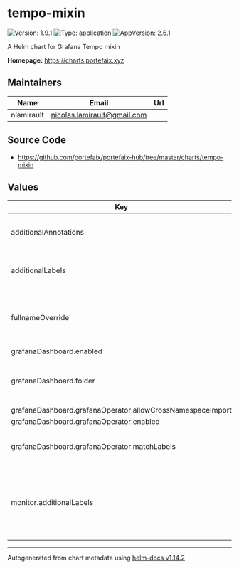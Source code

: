 # tempo-mixin

![Version: 1.9.1](https://img.shields.io/badge/Version-1.9.1-informational?style=flat-square) ![Type: application](https://img.shields.io/badge/Type-application-informational?style=flat-square) ![AppVersion: 2.6.1](https://img.shields.io/badge/AppVersion-2.6.1-informational?style=flat-square)

A Helm chart for Grafana Tempo mixin

**Homepage:** <https://charts.portefaix.xyz>

## Maintainers

| Name | Email | Url |
| ---- | ------ | --- |
| nlamirault | <nicolas.lamirault@gmail.com> |  |

## Source Code

* <https://github.com/portefaix/portefaix-hub/tree/master/charts/tempo-mixin>

## Values

| Key | Type | Default | Description |
|-----|------|---------|-------------|
| additionalAnnotations | object | `{}` | Additional annotations to add to all resources |
| additionalLabels | object | `{}` | Additional labels to add to all resources |
| fullnameOverride | string | `""` | Provide a name to substitute for the full names of resources |
| grafanaDashboard.enabled | bool | `true` |  |
| grafanaDashboard.folder | string | `"tracing"` | Grafana folder in which to store the dashboards |
| grafanaDashboard.grafanaOperator.allowCrossNamespaceImport | bool | `true` |  |
| grafanaDashboard.grafanaOperator.enabled | bool | `false` |  |
| grafanaDashboard.grafanaOperator.matchLabels | object | `{}` | Selected labels for Grafana instance |
| monitor.additionalLabels | object | `{}` | Additional labels to add to resources managed by the Prometheus Operator |

----------------------------------------------
Autogenerated from chart metadata using [helm-docs v1.14.2](https://github.com/norwoodj/helm-docs/releases/v1.14.2)
